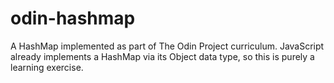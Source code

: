 # odin-hashmap

A HashMap implemented as part of The Odin Project curriculum.
JavaScript already implements a HashMap via its Object data type, so this is purely a learning exercise.

